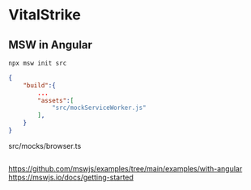 # VitalStrike

## MSW in Angular

```bash
npx msw init src
```

```json:angular.json
{
    "build":{
        ...
        "assets":[
            "src/mockServiceWorker.js"
        ],
    }
}
```

src/mocks/browser.ts

```typescript:src/mocks/browser.ts

```

<https://github.com/mswjs/examples/tree/main/examples/with-angular>
<https://mswjs.io/docs/getting-started>

